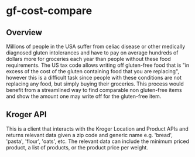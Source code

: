 # gf-cost-compare

## Overview
Millions of people in the USA suffer from celiac disease or other medically diagnosed gluten intolerances 
and have to pay on average hundreds of dollars more for groceries each year than people without these food requirements. 
The US tax code allows writing off gluten-free food that is "in excess of the cost of the gluten containing food 
that you are replacing", however this is a difficult task since people with these conditions are not replacing any 
food, but simply buying their groceries. This process would benefit from a streamlined way to find comparable 
non gluten-free items and show the amount one may write off for the gluten-free item.

## Kroger API
This is a client that interacts with the Kroger Location and Product APIs and returns relevant data given a 
zip code and generic name e.g. 'bread', 'pasta', 'flour', 'oats', etc. The relevant data can include the minimum priced
product, a list of products, or the product price per weight.
